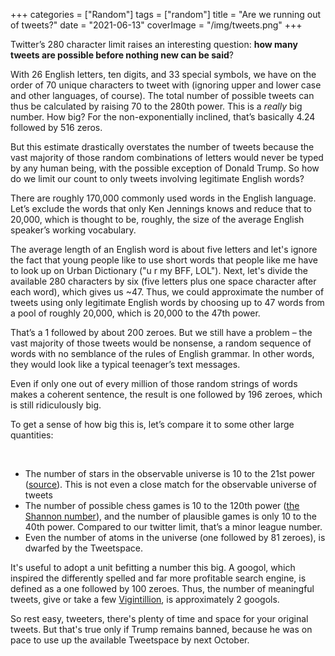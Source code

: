 +++
categories = ["Random"]
tags = ["random"]
title = "Are we running out of tweets?"
date = "2021-06-13"
coverImage = "/img/tweets.png"
+++

Twitter’s 280 character limit raises an interesting question: **how many tweets are possible before nothing new can be said**?

<!--more-->

With 26 English letters, ten digits, and 33 special symbols, we have on the order of 70 unique characters to tweet with (ignoring upper and lower case and other languages, of course). The total number of possible tweets can thus be calculated by raising 70 to the 280th power. This is a *really* big number. How big? For the non-exponentially inclined, that’s basically 4.24 followed by 516 zeros.

But this estimate drastically overstates the number of tweets because the vast majority of those random combinations of letters would never be typed by any human being, with the possible exception of Donald Trump. So how do we limit our count to only tweets involving legitimate English words?

There are roughly 170,000 commonly used words in the English language. Let’s exclude the words that only Ken Jennings knows and reduce that to 20,000, which is thought to be, roughly, the size of the average English speaker’s working vocabulary. 

The average length of an English word is about five letters and let's ignore the fact that young people like to use short words that people like me have to look up on Urban Dictionary ("u r my BFF, LOL"). Next, let's divide the available 280 characters by six (five letters plus one space character after each word), which gives us ~47. Thus, we could approximate the number of tweets using only legitimate English words by choosing up to 47 words from a pool of roughly 20,000, which is 20,000 to the 47th power.

That’s a 1 followed by about 200 zeroes. But we still have a problem – the vast majority of those tweets would be nonsense, a random sequence of words with no semblance of the rules of English grammar. In other words, they would look like a typical teenager’s text messages.

Even if only one out of every million of those random strings of words makes a coherent sentence, the result is one followed by 196 zeroes, which is still ridiculously big.

To get a sense of how big this is, let’s compare it to some other large quantities:

<br>

* The number of stars in the observable universe is 10 to the 21st power ([source](http://scienceline.ucsb.edu/getkey.php?key=3775)). This is not even a close match for the observable universe of tweets 
* The number of possible chess games is 10 to the 120th power ([the Shannon number](https://en.wikipedia.org/wiki/Shannon_number)), and the number of plausible games is only 10 to the 40th power. Compared to our twitter limit, that’s a minor league number.
* Even the number of atoms in the universe (one followed by 81 zeroes), is dwarfed by the Tweetspace.

It's useful to adopt a unit befitting a number this big. A googol, which inspired the differently spelled and far more profitable search engine, is defined as a one followed by 100 zeroes. Thus, the number of meaningful tweets, give or take a few [Vigintillion](https://en.wikipedia.org/wiki/Names_of_large_numbers), is approximately 2 googols.

So rest easy, tweeters, there's plenty of time and space for your original tweets. But that's true only if Trump remains banned, because he was on pace to use up the available Tweetspace by next October.
